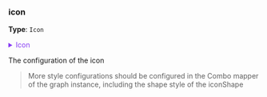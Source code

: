 ### icon

**Type**: `Icon`

<details>
  <summary style="color: #873bf4; cursor: pointer;">
    Icon
  </summary>

```ts
type Icon = {
  type: 'text' | 'icon';
  img?: string; // Required when type is 'text'
  text?: string; // Required when type is 'icon'
};
```

</details>

The configuration of the icon

> More style configurations should be configured in the Combo mapper of the graph instance, including the shape style of the iconShape
